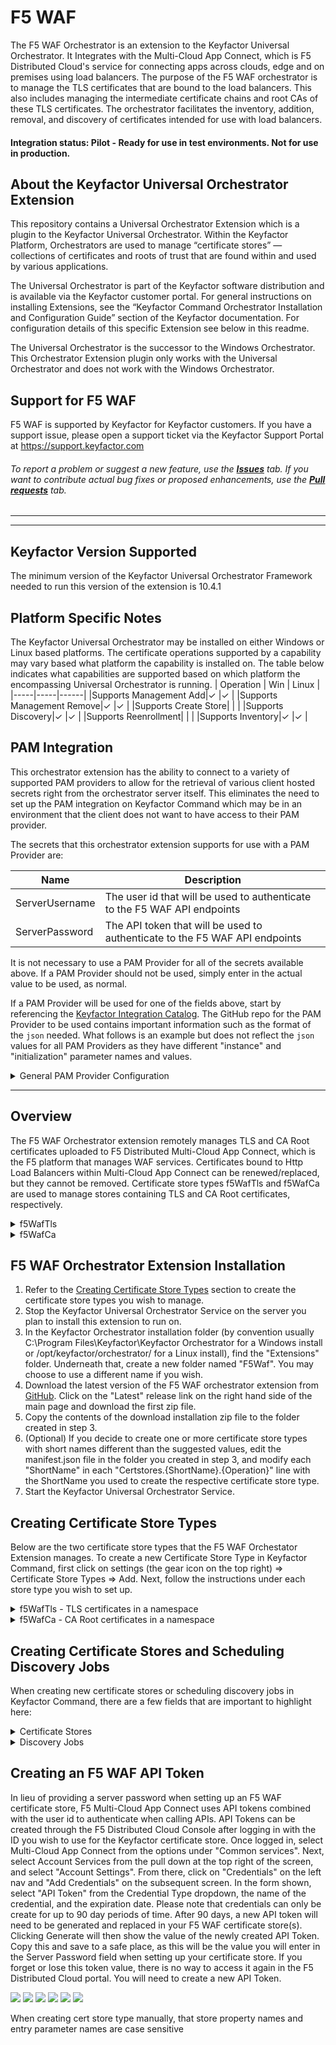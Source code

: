 
# F5 WAF

The F5 WAF Orchestrator is an extension to the Keyfactor Universal Orchestrator. It Integrates with the Multi-Cloud App Connect, which is F5 Distributed Cloud's service for connecting apps across clouds, edge and on premises using load balancers. The purpose of the F5 WAF orchestrator is to manage the TLS certificates that are bound to the load balancers. This also includes managing the intermediate certificate chains and root CAs of these TLS certificates. The orchestrator facilitates the inventory, addition, removal, and discovery of certificates intended for use with load balancers. 

#### Integration status: Pilot - Ready for use in test environments. Not for use in production.

## About the Keyfactor Universal Orchestrator Extension

This repository contains a Universal Orchestrator Extension which is a plugin to the Keyfactor Universal Orchestrator. Within the Keyfactor Platform, Orchestrators are used to manage “certificate stores” &mdash; collections of certificates and roots of trust that are found within and used by various applications.

The Universal Orchestrator is part of the Keyfactor software distribution and is available via the Keyfactor customer portal. For general instructions on installing Extensions, see the “Keyfactor Command Orchestrator Installation and Configuration Guide” section of the Keyfactor documentation. For configuration details of this specific Extension see below in this readme.

The Universal Orchestrator is the successor to the Windows Orchestrator. This Orchestrator Extension plugin only works with the Universal Orchestrator and does not work with the Windows Orchestrator.

## Support for F5 WAF

F5 WAF is supported by Keyfactor for Keyfactor customers. If you have a support issue, please open a support ticket via the Keyfactor Support Portal at https://support.keyfactor.com

###### To report a problem or suggest a new feature, use the **[Issues](../../issues)** tab. If you want to contribute actual bug fixes or proposed enhancements, use the **[Pull requests](../../pulls)** tab.

---


---



## Keyfactor Version Supported

The minimum version of the Keyfactor Universal Orchestrator Framework needed to run this version of the extension is 10.4.1
## Platform Specific Notes

The Keyfactor Universal Orchestrator may be installed on either Windows or Linux based platforms. The certificate operations supported by a capability may vary based what platform the capability is installed on. The table below indicates what capabilities are supported based on which platform the encompassing Universal Orchestrator is running.
| Operation | Win | Linux |
|-----|-----|------|
|Supports Management Add|&check; |&check; |
|Supports Management Remove|&check; |&check; |
|Supports Create Store|  |  |
|Supports Discovery|&check; |&check; |
|Supports Reenrollment|  |  |
|Supports Inventory|&check; |&check; |


## PAM Integration

This orchestrator extension has the ability to connect to a variety of supported PAM providers to allow for the retrieval of various client hosted secrets right from the orchestrator server itself.  This eliminates the need to set up the PAM integration on Keyfactor Command which may be in an environment that the client does not want to have access to their PAM provider.

The secrets that this orchestrator extension supports for use with a PAM Provider are:

|Name|Description|
|----|-----------|
|ServerUsername|The user id that will be used to authenticate to the F5 WAF API endpoints|
|ServerPassword|The API token that will be used to authenticate to the F5 WAF API endpoints|
  

It is not necessary to use a PAM Provider for all of the secrets available above. If a PAM Provider should not be used, simply enter in the actual value to be used, as normal.

If a PAM Provider will be used for one of the fields above, start by referencing the [Keyfactor Integration Catalog](https://keyfactor.github.io/integrations-catalog/content/pam). The GitHub repo for the PAM Provider to be used contains important information such as the format of the `json` needed. What follows is an example but does not reflect the `json` values for all PAM Providers as they have different "instance" and "initialization" parameter names and values.

<details><summary>General PAM Provider Configuration</summary>
<p>



### Example PAM Provider Setup

To use a PAM Provider to resolve a field, in this example the __Server Password__ will be resolved by the `Hashicorp-Vault` provider, first install the PAM Provider extension from the [Keyfactor Integration Catalog](https://keyfactor.github.io/integrations-catalog/content/pam) on the Universal Orchestrator.

Next, complete configuration of the PAM Provider on the UO by editing the `manifest.json` of the __PAM Provider__ (e.g. located at extensions/Hashicorp-Vault/manifest.json). The "initialization" parameters need to be entered here:

~~~ json
  "Keyfactor:PAMProviders:Hashicorp-Vault:InitializationInfo": {
    "Host": "http://127.0.0.1:8200",
    "Path": "v1/secret/data",
    "Token": "xxxxxx"
  }
~~~

After these values are entered, the Orchestrator needs to be restarted to pick up the configuration. Now the PAM Provider can be used on other Orchestrator Extensions.

### Use the PAM Provider
With the PAM Provider configured as an extenion on the UO, a `json` object can be passed instead of an actual value to resolve the field with a PAM Provider. Consult the [Keyfactor Integration Catalog](https://keyfactor.github.io/integrations-catalog/content/pam) for the specific format of the `json` object.

To have the __Server Password__ field resolved by the `Hashicorp-Vault` provider, the corresponding `json` object from the `Hashicorp-Vault` extension needs to be copied and filed in with the correct information:

~~~ json
{"Secret":"my-kv-secret","Key":"myServerPassword"}
~~~

This text would be entered in as the value for the __Server Password__, instead of entering in the actual password. The Orchestrator will attempt to use the PAM Provider to retrieve the __Server Password__. If PAM should not be used, just directly enter in the value for the field.
</p>
</details> 




---


## Overview
The F5 WAF Orchestrator extension remotely manages TLS and CA Root certificates uploaded to F5 Distributed Multi-Cloud App Connect, which is the F5 platform that manages WAF services. Certificates bound to Http Load Balancers within Multi-Cloud App Connect can be renewed/replaced, but they cannot be removed.  Certificate store types f5WafTls and f5WafCa are used to manage stores containing TLS and CA Root certificates, respectively.

<details>
<summary>f5WafTls</summary>

The f5WafTls certificate store type is used to manage F5 Distributed Multi-Cloud App Connect TLS certificates.

Use cases supported:
1. Discovery of TLS stores.  Discovery for F5 WAF returns any discoverable namespaces in the F5 WAF instance.
2. Inventory of a TLS store.  All TLS certificates, bound or unbound, within a namespace will be returned to Keyfactor Command.
3. Management-Add.  Add a new certificate or renew an existing one.  Renew will work for both bound and unbound certificates.  All existing binding will remain in place, bound to the same alias with the newly replaced/renewed certificate.
4. Management-Delete.  Remove an existing certificate.  Will only work for unbound certificates.

</details>

<details>
<summary>f5WafCa</summary>

The f5WafCa certificate store type is used to manage F5 Distributed Multi-Cloud App Connect CA Root certificates.

Use cases supported:
1. Discovery of TLS stores.  Discovery for F5 WAF returns any discoverable namespaces in the F5 WAF instance.
2. Inventory of a TLS store.  All CA Root certificates within a namespace will be returned to Keyfactor Command.
3. Management-Add.  Add a new certificate or renew an existing one.
4. Management-Delete.  Remove an existing certificate.  Please note, for CA Root certicates, deleting an existing certificate will replace ALL instances of the same certificate and not only the one represented by the intended alias.  This is an F5 WAF feature that the integration has no control over.

</details>


## F5 WAF Orchestrator Extension Installation

1. Refer to the [Creating Certificate Store Types](#creating-certificate-store-types) section to create the certificate store types you wish to manage.
2. Stop the Keyfactor Universal Orchestrator Service on the server you plan to install this extension to run on.
3. In the Keyfactor Orchestrator installation folder (by convention usually C:\Program Files\Keyfactor\Keyfactor Orchestrator for a Windows install or /opt/keyfactor/orchestrator/ for a Linux install), find the "Extensions" folder. Underneath that, create a new folder named "F5Waf". You may choose to use a different name if you wish.
4. Download the latest version of the F5 WAF orchestrator extension from [GitHub](https://github.com/Keyfactor/f5-waf-orchestrator).  Click on the "Latest" release link on the right hand side of the main page and download the first zip file.
5. Copy the contents of the download installation zip file to the folder created in step 3.
6. (Optional) If you decide to create one or more certificate store types with short names different than the suggested values, edit the manifest.json file in the folder you created in step 3, and modify each "ShortName" in each "Certstores.{ShortName}.{Operation}" line with the ShortName you used to create the respective certificate store type.
7. Start the Keyfactor Universal Orchestrator Service.


## Creating Certificate Store Types

Below are the two certificate store types that the F5 WAF Orchestator Extension manages.  To create a new Certificate Store Type in Keyfactor Command, first click on settings (the gear icon on the top right) => Certificate Store Types => Add.  Next, follow the instructions under each store type you wish to set up.

<details>  
<summary>f5WafTls - TLS certificates in a namespace</summary>

- <i>Basic Tab:</i>

  - **Name** – Required. The display name you wish to use for the new Certificate Store Type.
  - **Short Name** – Required. Suggested value - **f5WafTls**.  If you choose to use a different value you must make the corresponding modification to the manifest.json file.  See [F5 WAF Orchestrator Extension Installation](#f5-waf-orchestrator-extension-installation), step 6 above.
  - **Custom Capability** - Unchecked
  - **Supported Job Types** - Inventory, Add, Remove, and Discovery should all be checked.
  - **Needs Server** - Checked
  - **Blueprint Allowed** - Checked if you wish to make use of blueprinting.  Please refer to the Keyfactor Command Reference Guide for more details on this feature.
  - **Uses PowerShell** - Unchecked
  - **Requires Store Password** - Unchecked
  - **Supports Entry Password** - Unchecked  

- <i>Advanced Tab:</i>

  - **Store Path Type** - Freeform
  - **Supports Custom Alias** - Required.
  - **Private Key Handling** - Required.  
  - **PFX Password Style** - Default  

- <i>Custom Fields Tab:</i>

  - no additional custom fields  

- <i>Entry Parameters Tab:</i>

  - no additional entry parameters  

</details>  

<details>  
<summary>f5WafCa - CA Root certificates in a namespace</summary>

- <i>Basic Tab:</i>

  - **Name** – Required. The display name you wish to use for the new Certificate Store Type.
  - **Short Name** – Required. Suggested value - **f5WafCa**.  If you choose to use a different value you must make the corresponding modification to the manifest.json file.  See [F5 WAF Orchestrator Extension Installation](#f5-waf-orchestrator-extension-installation), step 6 above.
  - **Custom Capability** - Unchecked
  - **Supported Job Types** - Inventory, Add, Remove, and Discovery should all be checked.
  - **Needs Server** - Checked
  - **Blueprint Allowed** - Checked if you wish to make use of blueprinting.  Please refer to the Keyfactor Command Reference Guide for more details on this feature.
  - **Uses PowerShell** - Unchecked
  - **Requires Store Password** - Unchecked
  - **Supports Entry Password** - Unchecked  

- <i>Advanced Tab:</i>

  - **Store Path Type** - Freeform
  - **Supports Custom Alias** - Required.
  - **Private Key Handling** - Forbidden.  
  - **PFX Password Style** - Default  

- <i>Custom Fields Tab:</i>

  - no additional custom fields  

- <i>Entry Parameters Tab:</i>

  - no additional entry parameters  

</details>  


## Creating Certificate Stores and Scheduling Discovery Jobs

When creating new certificate stores or scheduling discovery jobs in Keyfactor Command, there are a few fields that are important to highlight here:

<details>
<summary>Certificate Stores</summary>

The following table describes the required and optional fields for the `f5WafTls` and `f5WafCa` certificate store types when creating a certificate store.

In Keyfactor Command, navigate to Certificate Stores from the Locations Menu. Click the Add button to create a new Certificate Store.

| Attribute | Description                                                                                                                                    |
| --------- |------------------------------------------------------------------------------------------------------------------------------------------------|
| Category | Select either f5WafTls or f5WafCa depending on whether you want to manage TLS certificates or Root CA certificates.                                        |
| Container | Optional container to associate certificate store with.                                                                                        |
| Client Machine | The URL for the F5 Distributed Cloud instance (typically ending in '.console.ves.volterra.io'.                                                 |
| Store Path | The Multi-Cloud App Connect namespace containing the certificates you wish to manage.                                                          |
| Orchestrator | Select an approved orchestrator capable of managing F5 WAF certificates. Specifically, one with the f5WafTls and f5WafCa capabilities.         |
| Server Username | The username used to log in to the F5 Distributed Cloud instance (typically an email). |
| Server Password | The API Token configured in the F5 Distributed Cloud instance's Account Settings.  Please see [Creating an F5 WAF API Token](#creating-an-f5-waf-api-token) for more details on creating this token.  |
| Use SSL | Not used for this integration, so either setting is fine.                |

</details>

<details>
<summary>Discovery Jobs</summary>

The following table describes the required and optional fields to schedule a Discovery job for the `f5WafTls` and `f5WafCa` certificate store types.

In Keyfactor Command, navigate to Certificate Stores from the Locations Menu and then click on the Discover tab.

| Attribute | Description                                                                                                                                    |
| --------- |------------------------------------------------------------------------------------------------------------------------------------------------|
| Category | Select either F5WafTls or F5WafCa depending on whether you want to return namespaces for TLS certificates or CA Root certificates.                                        |
| Orchestrator | Select an approved orchestrator capable of managing F5 WAF certificates. Specifically, one with the f5WafTls and f5WafCa capabilities.         |
| Schedule | Enter the schedule for when you want the job to run   |
| Client Machine | The URL for the F5 Distributed Cloud instance (typically ending in '.console.ves.volterra.io'.                                                 |
| Server Username | The username used to log in to the F5 Distributed Cloud instance (typically an email). |
| Server Password | The API Token configured in the F5 Distributed Cloud instance's Account Settings.  Please see [Creating an F5 WAF API Token](#creating-an-f5-waf-api-token) for more details on creating this token.  |
| Directories to Search | Not used for this integration.  Leave Blank.  |
| Directories to ignore | Not used for this integration.  Leave Blank.  |
| Extensions | Not used for this integration.  Leave Blank.  |
| File name patterns to match | Not used for this integration.  Leave Blank.  |
| Follow SymLinks | Not used for this integration.  Leave Unchecked.  |  
| Follow SymLinks | Not used for this integration.  Leave Unchecked.  |  
| Use SSL? | Not used for this integration.  Leave Unchecked.  |  

Discovery jobs will return all known namespaces for this F5 WAF instance.  Please note that because Keyfactor Command has a restriction on multiple certificate stores having the same Client Machine and Store Path, certificate stores for f5WafTls will return stores with a "tls-" prefixed to the beginning of the store path (namespace); while f5WafCA stores will have "ca-" prefixed.  Any jobs that run for stores with these prefixes will have these prefixes removed before calling any F5 WAF APIs.  What this means is a store path (namespace) for an f5WafTls store of "tls-namespace1" will be the same as one labeled "namespace1".

</details>


## Creating an F5 WAF API Token

In lieu of providing a server password when setting up an F5 WAF certificate store, F5 Multi-Cloud App Connect uses API tokens combined with the user id to authenticate when calling APIs.  API Tokens can be created through the F5 Distributed Cloud Console after logging in with the ID you wish to use for the Keyfactor certificate store.  Once logged in, select Multi-Cloud App Connect from the options under "Common services".  Next, select Account Services from the pull down at the top right of the screen, and select "Account Settings".  From there, click on "Credentials" on the left nav and "Add Credentials" on the subsequent screen.  In the form shown, select "API Token" from the Credential Type dropdown, the name of the credential, and the expiration date.  Please note that credentials can only be create for up to 90 day periods of time.  After 90 days, a new API token will need to be generated and replaced in your F5 WAF certificate store(s).  Clicking Generate will then show the value of the newly created API Token.  Copy this and save to a safe place, as this will be the value you will enter in the Server Password field when setting up your certificate store.  If you forget or lose this token value, there is no way to access it again in the F5 Distributed Cloud portal.  You will need to create a new API Token.

![](Images/image1.gif)
![](Images/image2.gif)
![](Images/image3.gif)
![](Images/image4.gif)
![](Images/image5.gif)
![](Images/image6.gif)


When creating cert store type manually, that store property names and entry parameter names are case sensitive


